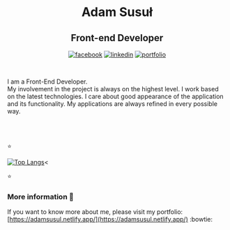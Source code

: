 <h1 align="center">Adam Susuł</h1>
<h2 align="center">Front-end Developer</h2>
<p align="center">
  <a href="https://www.facebook.com/ashdazed"><img src="https://cdn1.iconfinder.com/data/icons/social-80/32/Social_social_facebook-32.png" alt="facebook"></a>
  <a href="https://www.linkedin.com/in/adam-susu%C5%82/"><img src="https://cdn1.iconfinder.com/data/icons/social-80/32/Social_social_linkedin_linked_in-32.png" alt="linkedin"></a>
  <a href="https://adamsusul.netlify.app/"><img src="https://cdn1.iconfinder.com/data/icons/social-80/32/Social_social_dribbble_dribble_dribbbble-32.png" alt="portfolio"></a>
</p>
</br>

I am a Front-End Developer.
<br/>My involvement in the project is always on the highest level. I work based on the latest technologies. I care about good appearance of the application and its functionality. My applications are always refined in every possible way.

<br/>
<br/>

:star:

[![Top Langs](https://github-readme-stats.vercel.app/api/top-langs/?username=SusulAdam&layout=compact)](https://github-readme-stats.vercel.app/api/top-langs/?username=SusulAdam&layout=compact)<

:star:
<br/>

### More information :information_desk_person:

If you want to know more about me, please visit my portfolio:
<br/>
[https://adamsusul.netlify.app/](https://adamsusul.netlify.app/) :bowtie:
